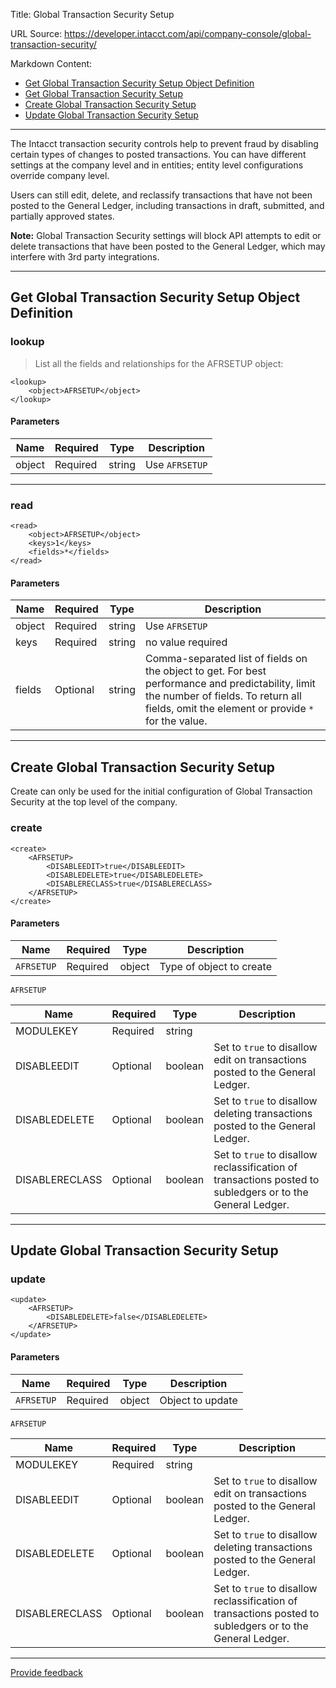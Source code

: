 Title: Global Transaction Security Setup

URL Source: https://developer.intacct.com/api/company-console/global-transaction-security/

Markdown Content:
*   [Get Global Transaction Security Setup Object Definition](https://developer.intacct.com/api/company-console/global-transaction-security/#get-global-transaction-security-setup-object-definition)
*   [Get Global Transaction Security Setup](https://developer.intacct.com/api/company-console/global-transaction-security/#get-global-transaction-security-setup)
*   [Create Global Transaction Security Setup](https://developer.intacct.com/api/company-console/global-transaction-security/#create-global-transaction-security-setup)
*   [Update Global Transaction Security Setup](https://developer.intacct.com/api/company-console/global-transaction-security/#update-global-transaction-security-setup)

* * *

The Intacct transaction security controls help to prevent fraud by disabling certain types of changes to posted transactions. You can have different settings at the company level and in entities; entity level configurations override company level.

Users can still edit, delete, and reclassify transactions that have not been posted to the General Ledger, including transactions in draft, submitted, and partially approved states.

**Note:** Global Transaction Security settings will block API attempts to edit or delete transactions that have been posted to the General Ledger, which may interfere with 3rd party integrations.

* * *

Get Global Transaction Security Setup Object Definition
-------------------------------------------------------

### lookup

> List all the fields and relationships for the AFRSETUP object:

```
<lookup>
    <object>AFRSETUP</object>
</lookup>
```

#### Parameters

| Name | Required | Type | Description |
| --- | --- | --- | --- |
| object | Required | string | Use `AFRSETUP` |

* * *

### read

```
<read>
    <object>AFRSETUP</object>
    <keys>1</keys>
    <fields>*</fields>
</read>
```

#### Parameters

| Name | Required | Type | Description |
| --- | --- | --- | --- |
| object | Required | string | Use `AFRSETUP` |
| keys | Required | string | no value required |
| fields | Optional | string | Comma-separated list of fields on the object to get. For best performance and predictability, limit the number of fields. To return all fields, omit the element or provide `*` for the value. |

* * *

Create Global Transaction Security Setup
----------------------------------------

Create can only be used for the initial configuration of Global Transaction Security at the top level of the company.

### create

```
<create>
    <AFRSETUP>
        <DISABLEEDIT>true</DISABLEEDIT>
        <DISABLEDELETE>true</DISABLEDELETE>
        <DISABLERECLASS>true</DISABLERECLASS>
    </AFRSETUP>
</create>
```

#### Parameters

| Name | Required | Type | Description |
| --- | --- | --- | --- |
| `AFRSETUP` | Required | object | Type of object to create |

`AFRSETUP`

| Name | Required | Type | Description |
| --- | --- | --- | --- |
| MODULEKEY | Required | string |   |
| DISABLEEDIT | Optional | boolean | Set to `true` to disallow edit on transactions posted to the General Ledger. |
| DISABLEDELETE | Optional | boolean | Set to `true` to disallow deleting transactions posted to the General Ledger. |
| DISABLERECLASS | Optional | boolean | Set to `true` to disallow reclassification of transactions posted to subledgers or to the General Ledger. |

* * *

Update Global Transaction Security Setup
----------------------------------------

### update

```
<update>
    <AFRSETUP>
        <DISABLEDELETE>false</DISABLEDELETE>
    </AFRSETUP>
</update>
```

#### Parameters

| Name | Required | Type | Description |
| --- | --- | --- | --- |
| `AFRSETUP` | Required | object | Object to update |

`AFRSETUP`

| Name | Required | Type | Description |
| --- | --- | --- | --- |
| MODULEKEY | Required | string |   |
| DISABLEEDIT | Optional | boolean | Set to `true` to disallow edit on transactions posted to the General Ledger. |
| DISABLEDELETE | Optional | boolean | Set to `true` to disallow deleting transactions posted to the General Ledger. |
| DISABLERECLASS | Optional | boolean | Set to `true` to disallow reclassification of transactions posted to subledgers or to the General Ledger. |

* * *

[Provide feedback](https://forms.office.com/Pages/ResponsePage.aspx?id=fN0yPvZBLUmho8WOsCz0-Gj_lksFLzJAg2QKkx1lkvZUMkxMVDYxSzhHQzlNTjBNR1IwOVNETDNEMiQlQCN0PWcu)

